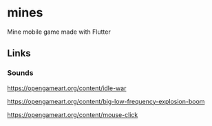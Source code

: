 # mines

Mine mobile game made with Flutter

## Links

### Sounds

https://opengameart.org/content/idle-war

https://opengameart.org/content/big-low-frequency-explosion-boom

https://opengameart.org/content/mouse-click
